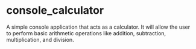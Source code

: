 # console_calculator
A simple console application that acts as a calculator. It will allow the user to perform basic arithmetic operations like addition, subtraction, multiplication, and division.
